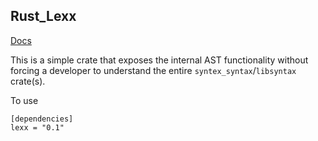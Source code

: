 Rust_Lexx
---

[Docs](https://valarauca.github.io/lexx/lexx/index.html)

This is a simple crate that exposes the internal AST functionality without forcing
a developer to understand the entire `syntex_syntax`/`libsyntax` crate(s).

To use

    [dependencies]
    lexx = "0.1"
